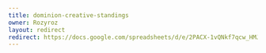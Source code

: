 ```yaml
---
title: dominion-creative-standings
owner: Rozyroz
layout: redirect
redirect: https://docs.google.com/spreadsheets/d/e/2PACX-1vQNkf7qcw_HMJhFC4JEhrXK3yC_3IEvje5mx_vu5Fc_t2RzVKMZqXpf6aXntwov7jadD5BTTgYprB3x/pubhtml
---
```

